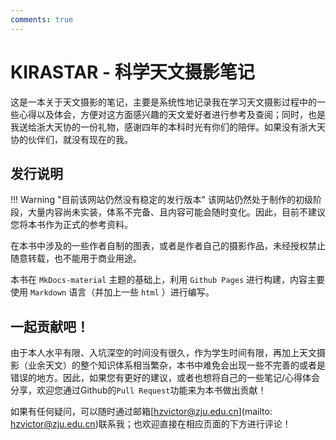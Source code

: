 ```yaml
---
comments: true
---
```

# KIRASTAR - 科学天文摄影笔记

这是一本关于天文摄影的笔记，主要是系统性地记录我在学习天文摄影过程中的一些心得以及体会，方便对这方面感兴趣的天文爱好者进行参考及查阅；同时，也是我送给浙大天协的一份礼物，感谢四年的本科时光有你们的陪伴。如果没有浙大天协的伙伴们，就没有现在的我。

## 发行说明

!!! Warning "目前该网站仍然没有稳定的发行版本"
    该网站仍然处于制作的初级阶段，大量内容尚未实装，体系不完备、且内容可能会随时变化。因此，目前不建议您将本书作为正式的参考资料。

在本书中涉及的一些作者自制的图表，或者是作者自己的摄影作品，未经授权禁止随意转载，也不能用于商业用途。

本书在 `MkDocs-material` 主题的基础上，利用 `Github Pages` 进行构建，内容主要使用 `Markdown` 语言（并加上一些 `html` ）进行编写。

## 一起贡献吧！

由于本人水平有限、入坑深空的时间没有很久，作为学生时间有限，再加上天文摄影（业余天文）的整个知识体系相当繁杂，本书中难免会出现一些不完善的或者是错误的地方。因此，如果您有更好的建议，或者也想将自己的一些笔记/心得体会分享，欢迎您通过Github的`Pull Request`功能来为本书做出贡献！

如果有任何疑问，可以随时通过邮箱[hzvictor@zju.edu.cn](mailto: hzvictor@zju.edu.cn)联系我；也欢迎直接在相应页面的下方进行评论！